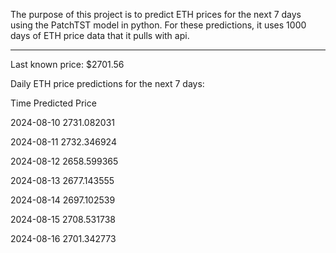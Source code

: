 The purpose of this project is to predict ETH prices for the next 7 days using the PatchTST model in python. For these predictions, it uses 1000 days of ETH price data that it pulls with api.

------------
Last known price: $2701.56

Daily ETH price predictions for the next 7 days:
 
 Time        Predicted Price

2024-08-10      2731.082031

2024-08-11      2732.346924

2024-08-12      2658.599365

2024-08-13      2677.143555

2024-08-14      2697.102539

2024-08-15      2708.531738

2024-08-16      2701.342773
